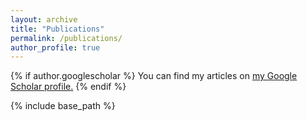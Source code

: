 ```yaml
---
layout: archive
title: "Publications"
permalink: /publications/
author_profile: true
---
```


{% if author.googlescholar %}
  You can find my articles on <u><a href="{{author.googlescholar}}">my Google Scholar profile</a>.</u>
{% endif %}

{% include base_path %}
